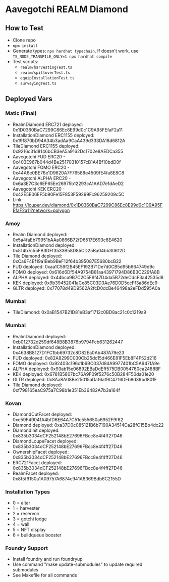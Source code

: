# Aavegotchi REALM Diamond

## How to Test

- Clone repo
- `npm install`
- Generate types: `npx hardhat typechain`. If doesn't work, use `TS_NODE_TRANSPILE_ONLY=1 npx hardhat compile`
- Test scripts:
  - `realm/harvestingTest.ts`
  - `realm/spilloverTest.ts`
  - `equipInstallationTest.ts`
  - `surveyingTest.ts`

## Deployed Vars

### Matic (Final)

- RealmDiamond ERC721 deployed: 0x1D0360BaC7299C86Ec8E99d0c1C9A95FEfaF2a11
- InstallationDiamond ERC1155 deployed: 0x19f870bD94A34b3adAa9CaA439d333DA18d6812A
- TileDiamond ERC1155 deployed: 0x9216c31d8146bCB3eA5a9162Dc1702e8AEDCa355
- Aavegotchi FUD ERC20 - 0x403E967b044d4Be25170310157cB1A4Bf10bdD0f
- Aavegotchi FOMO ERC20 - 0x44A6e0BE76e1D9620A7F76588e4509fE4fa8E8C8
- Aavegotchi ALPHA ERC20 - 0x6a3E7C3c6EF65Ee26975b12293cA1AAD7e1dAeD2
- Aavegotchi KEK ERC20 - 0x42E5E06EF5b90Fe15F853F59299Fc96259209c5C
- Link: https://louper.dev/diamond/0x1D0360BaC7299C86Ec8E99d0c1C9A95FEfaF2a11?network=polygon

### Amoy

- Realm Diamond deployed: 0x5a4faEb79951bAAa0866B72fD6517E693c8E4620
- InstallationDiamond deployed: 0x514b7c55FB3DFf3533B58D85CD25Ba04bb30612D
- Tile Diamond deployed: 0xCa6F4Ef19a1Beb9BeF12f64b395087E5680bcB22
- FUD deployed: 0xaa1C59f2B45EF192B71De7d0CB5d95b664749d9c
- FOMO deployed: 0x616d6Df54A9754B81aa43971794D86B3C229fA8B
- ALPHA deployed: 0x44bca9B7C2C5F9f47D4da5B72deCdcF3a42535d8
- KEK deployed: 0x9b39452041aCe85C03D3Ae76D0D5ccFf3a86dEc9
- GLTR deployed: 0x77078d49D9562A2fcD0dcBe46498a2eFDd595A0a

### Mumbai

- TileDiamond: 0x0aB1547B21D81eB3af1712c0BD8ac21c0c1219a9

### Mumbai

- RealmDiamond deployed: 0xb012732d259df648B8B3876b9794Fcb631262447
- InstallationDiamond deployed: 0x4638B8127D1FC1bb69732c8D82Ea0Ab487A79e23
- FUD deployed: 0x82A8299C030Cb25dc15d466E81F5Eb8F4F52d216
- FOMO deployed: 0x92403c196c1b6BC037d8dA9977401bC5A947fA9e
- ALPHA deployed: 0x93ab15e06892EBaDdEff575DB0054760ca2488BF
- KEK deployed: 0x6781B5807bc76A9F09f5276c50B284F50da01e20
- GLTR deployed: 0x8Aa8A08Be25015aDaf6af9C4716DEb8d39bd801F
- Tile Diamond deployed: 0xf798165eaC975a7C98b1e351Eb36482A7b3a164f

### Kovan

- DiamondCutFacet deployed: 0xe59F49041A4bfD6E64A7C51c555650a6952F9f62
- Diamond deployed: 0xa37D0c085121B6b7190A34514Ca28fC15Bb4dc22
- DiamondInit deployed: 0x835b3034dCF252148bE27696FBcc8e4f4ff27D46
- DiamondLoupeFacet deployed: 0x835b3034dCF252148bE27696FBcc8e4f4ff27D46
- OwnershipFacet deployed: 0x835b3034dCF252148bE27696FBcc8e4f4ff27D46
- ERC721Facet deployed: 0x835b3034dCF252148bE27696FBcc8e4f4ff27D46
- RealmFacet deployed: 0x8f5f9150a1A09757A6874c941A8369Bdb6C2155D

### Installation Types

- 0 = altar
- 1 = harvester
- 2 = reservoir
- 3 = gotchi lodge
- 4 = wall
- 5 = NFT display
- 6 = buildqueue booster

### Foundry Support

- Install foundry and run foundryup
- Use command "make update-submodules" to update required submodules
- See Makefile for all commands
